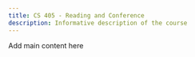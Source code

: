 ```yaml
---
title: CS 405 - Reading and Conference
description: Informative description of the course
---
```


Add main content here